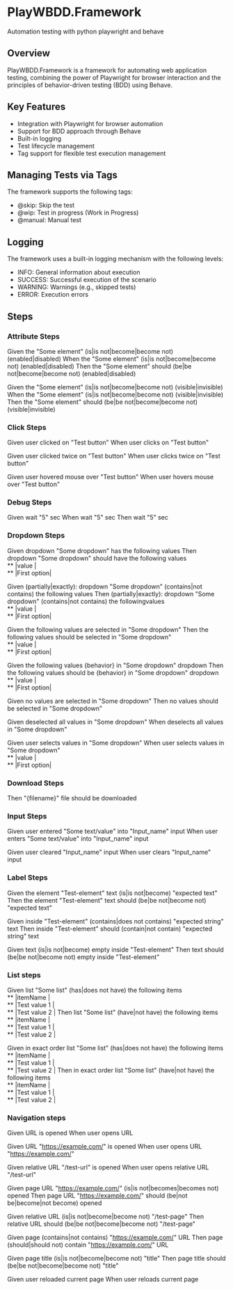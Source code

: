# PlayWBDD.Framework
Automation testing with python playwright and behave

## Overview
PlayWBDD.Framework is a framework for automating web application testing, combining the power of Playwright for browser interaction and the principles of behavior-driven testing (BDD) using Behave.

## Key Features
- Integration with Playwright for browser automation
- Support for BDD approach through Behave
- Built-in logging
- Test lifecycle management
- Tag support for flexible test execution management

## Managing Tests via Tags
The framework supports the following tags:
- @skip: Skip the test
- @wip: Test in progress (Work in Progress)
- @manual: Manual test

## Logging
The framework uses a built-in logging mechanism with the following levels:
- INFO: General information about execution
- SUCCESS: Successful execution of the scenario
- WARNING: Warnings (e.g., skipped tests)
- ERROR: Execution errors

## Steps

### Attribute Steps
 Given the "Some element" (is|is not|become|become not) (enabled|disabled)
 When the "Some element" (is|is not|become|become not) (enabled|disabled)
 Then the "Some element" should (be|be not|become|become not) (enabled|disabled)

 Given the "Some element" (is|is not|become|become not) (visible|invisible)
 When the "Some element" (is|is not|become|become not) (visible|invisible)
 Then the "Some element" should (be|be not|become|become not) (visible|invisible)

### Click Steps
 Given user clicked on "Test button"
 When user clicks on "Test button"

 Given user clicked twice on "Test button"
 When user clicks twice on "Test button"

 Given user hovered mouse over "Test button"
 When user hovers mouse over "Test button"

### Debug Steps
 Given wait "5" sec
 When wait "5" sec
 Then wait "5" sec

### Dropdown Steps
 Given dropdown "Some dropdown" has the following values
 Then dropdown "Some dropdown" should have the following values <br/>
 **   |value       | <br/>
 **   |First option|

 Given (partially|exactly): dropdown "Some dropdown" (contains|not contains) the following values
 Then (partially|exactly): dropdown "Some dropdown" (contains|not contains) the followingvalues <br/>
 **   |value       | <br/>
 **   |First option|

 Given the following values are selected in "Some dropdown"
 Then the following values should be selected in "Some dropdown" <br/>
 **   |value       | <br/>
 **   |First option|

 Given the following values {behavior} in "Some dropdown" dropdown
 Then the following values should be {behavior} in "Some dropdown" dropdown <br/>
 **   |value       | <br/>
 **   |First option|

 Given no values are selected in "Some dropdown"
 Then no values should be selected in "Some dropdown"

 Given deselected all values in "Some dropdown"
 When deselects all values in "Some dropdown"

 Given user selects values in "Some dropdown"
 When user selects values in "Some dropdown" <br/>
 **   |value       | <br/>
 **   |First option|

### Download Steps
 Then "{filename}" file should be downloaded

### Input Steps
 Given user entered "Some text/value" into "Input_name" input
 When user enters "Some text/value" into "Input_name" input

 Given user cleared "Input_name" input
 When user clears "Input_name" input

### Label Steps
 Given the element "Test-element" text (is|is not|become) "expected text"
 Then the element "Test-element" text should (be|be not|become not) "expected text"

 Given inside "Test-element" (contains|does not contains) "expected string" text
 Then inside "Test-element" should (contain|not contain) "expected string" text

 Given text (is|is not|become) empty inside "Test-element"
 Then text should (be|be not|become not) empty inside "Test-element"

### List steps
 Given list "Some list" (has|does not have) the following items <br/>
 **   |itemName     | <br/>
 **   |Test value 1 | <br/>
 **   |Test value 2 |
 Then list "Some list" (have|not have) the following items <br/>
 **   |itemName     | <br/>
 **   |Test value 1 | <br/>
 **   |Test value 2 |

 Given in exact order list "Some list" (has|does not have) the following items <br/>
 **   |itemName     | <br/>
 **   |Test value 1 | <br/>
 **   |Test value 2 |
 Then in exact order list "Some list" (have|not have) the following items <br/>
 **   |itemName     | <br/>
 **   |Test value 1 | <br/>
 **   |Test value 2 |

### Navigation steps
 Given URL is opened
 When user opens URL

 Given URL "https://example.com/" is opened
 When user opens URL "https://example.com/"

 Given relative URL "/test-url" is opened
 When user opens relative URL "/test-url"

 Given page URL "https://example.com/" (is|is not|becomes|becomes not) opened
 Then page URL "https://example.com/" should (be|not be|become|not become) opened

 Given relative URL (is|is not|become|become not) "/test-page"
 Then relative URL should (be|be not|become|become not) "/test-page"

 Given page (contains|not contains) "https://example.com/" URL
 Then page (should|should not) contain "https://example.com/" URL

 Given page title (is|is not|become|become not) "title"
 Then page title should (be|be not|become|become not) "title"

 Given user reloaded current page
 When user reloads current page
